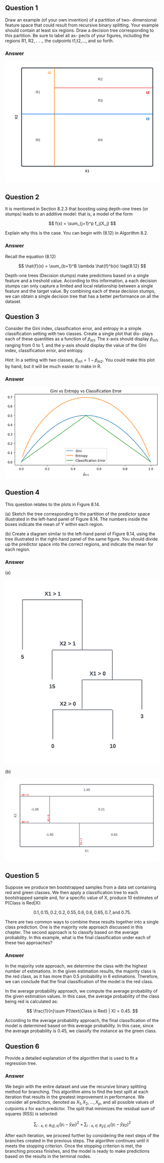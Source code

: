 ## Question 1
Draw an example (of your own invention) of a partition of two- dimensional feature space that could result from recursive binary splitting. Your example should contain at least six regions. Draw a decision tree corresponding to this partition. Be sure to label all as- pects of your figures, including the regions R1, R2, . . ., the cutpoints t1,t2,..., and so forth.

### Answer
![Figure 14](/figures/Figure_14.png)

## Question 2
It is mentioned in Section 8.2.3 that boosting using depth-one trees (or stumps) leads to an additive model: that is, a model of the form

$$ f(x) = \sum_{j=1}^p f_j(X_j) $$

Explain why this is the case. You can begin with (8.12) in
Algorithm 8.2.

### Answer
Recall the equation (8.12)

$$ \hat{f}(x) = \sum_{b=1}^B \lambda \hat{f}^b(x) \tag{8.12} $$

Depth-one trees (Decision stumps) make predictions based on a single feature and a treshold value. According to this information, a each decision stumps can only capture a limited and local relationship between a single feature and the target value. By combining each of these decision stumps, we can obtain a single decision tree that has a better performance on all the dataset.

## Question 3
Consider the Gini index, classification error, and entropy in a simple classification setting with two classes. Create a single plot that dis- plays each of these quantities as a function of $\hat{p}_{m1}$. The x-axis should display $\hat{p}_{m1}$, ranging from 0 to 1, and the y-axis should display the value of the Gini index, classification error, and entropy.

Hint: In a setting with two classes, $\hat{p}_{m1} = 1 − \hat{p}_{m2}$. You could make this plot by hand, but it will be much easier to make in R.

### Answer
![Figure 15](/figures/Figure_15.png)

## Question 4
This question relates to the plots in Figure 8.14.

(a) Sketch the tree corresponding to the partition of the predictor space illustrated in the left-hand panel of Figure 8.14. The numbers inside the boxes indicate the mean of Y within each region.

(b) Create a diagram similar to the left-hand panel of Figure 8.14, using the tree illustrated in the right-hand panel of the same figure. You should divide up the predictor space into the correct regions, and indicate the mean for each region.

### Answer

(a)

![Figure 16](/figures/Figure_16.png)

(b)

![Figure 18](/figures/Figure_17.png)


## Question 5

Suppose we produce ten bootstrapped samples from a data set containing red and green classes. We then apply a classification tree to each bootstrapped sample and, for a specific value of X, produce 10 estimates of P(Class is Red|X):

$$ 0.1,0.15,0.2,0.2,0.55,0.6,0.6,0.65,0.7, \text{and} \ 0.75. $$

There are two common ways to combine these results together into a single class prediction. One is the majority vote approach discussed in this chapter. The second approach is to classify based on the average probability. In this example, what is the final classification under each of these two approaches?

### Answer

In the majority vote approach, we determine the class with the highest number of estimations. In the given estimation results, the majority class is the red class, as it has more than 0.5 probability in 6 estimations. Therefore, we can conclude that the final classification of the model is the red class.

In the average probability approach, we compute the average probability of the given estimation values. In this case, the average probability of the class being red is calculated as:

$$ \frac{1}{n}\sum P(\text{Class is Red} | X) = 0.45. $$

According to the average probability approach, the final classification of the model is determined based on this average probability. In this case, since the average probability is 0.45, we classify the instance as the green class.

## Question 6

Provide a detailed explanation of the algorithm that is used to fit a regression tree.

### Answer

We begin with the entire dataset and use the recursive binary splitting method for branching. This algorithm aims to find the best split at each iteration that results in the greatest improvement in performance. We consider all predictors, denoted as $X_1, X_2, ..., X_p$, and all possible values of cutpoints $s$ for each predictor. The split that minimizes the residual sum of squares (RSS) is selected:

$$\sum_{i:x_i \in R_1(j,s)} (y_i - \hat{y}_{R1})^2 + \sum_{i:x_i \in R_2(j,s)} (y_i - \hat{y}_{R2})^2$$

After each iteration, we proceed further by considering the next steps of the branches created in the previous steps. The algorithm continues until it meets the stopping criterion. Once the stopping criterion is met, the branching process finishes, and the model is ready to make predictions based on the results in the terminal nodes.